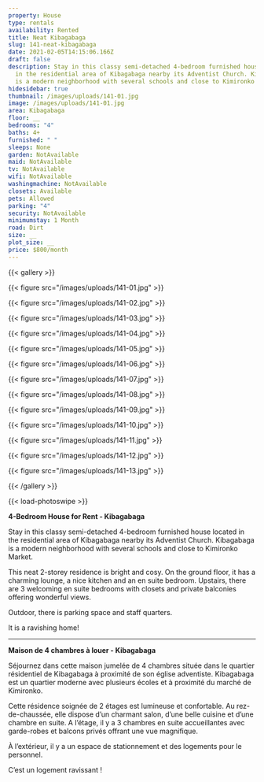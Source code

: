 ```yaml
---
property: House
type: rentals
availability: Rented
title: Neat Kibagabaga
slug: 141-neat-kibagabaga
date: 2021-02-05T14:15:06.166Z
draft: false
description: Stay in this classy semi-detached 4-bedroom furnished house located
  in the residential area of Kibagabaga nearby its Adventist Church. Kibagabaga
  is a modern neighborhood with several schools and close to Kimironko Market.
hidesidebar: true
thumbnail: /images/uploads/141-01.jpg
image: /images/uploads/141-01.jpg
area: Kibagabaga
floor: __
bedrooms: "4"
baths: 4+
furnished: " "
sleeps: None
garden: NotAvailable
maid: NotAvailable
tv: NotAvailable
wifi: NotAvailable
washingmachine: NotAvailable
closets: Available
pets: Allowed
parking: "4"
security: NotAvailable
minimumstay: 1 Month
road: Dirt
size: __
plot_size: __
price: $800/month
---
```

{{< gallery >}}

{{< figure src="/images/uploads/141-01.jpg" >}}

{{< figure src="/images/uploads/141-02.jpg" >}}

{{< figure src="/images/uploads/141-03.jpg" >}}

{{< figure src="/images/uploads/141-04.jpg" >}}

{{< figure src="/images/uploads/141-05.jpg" >}}

{{< figure src="/images/uploads/141-06.jpg" >}}

{{< figure src="/images/uploads/141-07.jpg" >}}

{{< figure src="/images/uploads/141-08.jpg" >}}

{{< figure src="/images/uploads/141-09.jpg" >}}

{{< figure src="/images/uploads/141-10.jpg" >}}

{{< figure src="/images/uploads/141-11.jpg" >}}

{{< figure src="/images/uploads/141-12.jpg" >}}

{{< figure src="/images/uploads/141-13.jpg" >}}

{{< /gallery >}}

{{< load-photoswipe >}}

**4-Bedroom House for Rent - Kibagabaga**

Stay in this classy semi-detached 4-bedroom furnished house located in the residential area of Kibagabaga nearby its Adventist Church. Kibagabaga is a modern neighborhood with several schools and close to Kimironko Market.

This neat 2-storey residence is bright and cosy. On the ground floor, it has a charming lounge, a nice kitchen and an en suite bedroom. Upstairs, there are 3 welcoming en suite bedrooms with closets and private balconies offering wonderful views.

Outdoor, there is parking space and staff quarters.

It is a ravishing home!

---

**Maison de 4 chambres à louer - Kibagabaga**

Séjournez dans cette maison jumelée de 4 chambres située dans le quartier résidentiel de Kibagabaga à proximité de son église adventiste. Kibagabaga est un quartier moderne avec plusieurs écoles et à proximité du marché de Kimironko.

Cette résidence soignée de 2 étages est lumineuse et confortable. Au rez-de-chaussée, elle dispose d’un charmant salon, d’une belle cuisine et d’une chambre en suite. A l’étage, il y a 3 chambres en suite accueillantes avec garde-robes et balcons privés offrant une vue magnifique.

À l’extérieur, il y a un espace de stationnement et des logements pour le personnel.

C’est un logement ravissant !